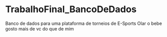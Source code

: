# TrabalhoFinal_BancoDeDados
Banco de dados para uma plataforma de torneios de E-Sports
Olar
o bebe gosto mais de vc do que de mim